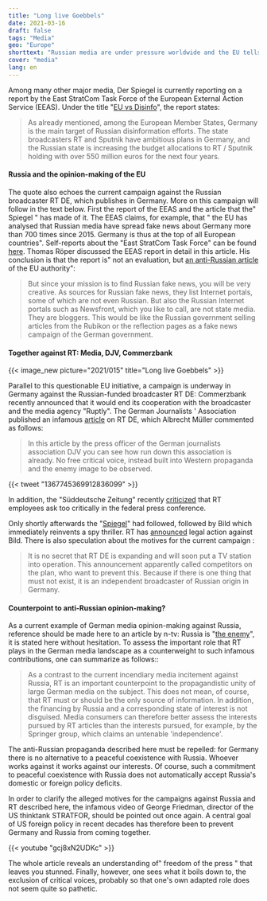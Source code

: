 ```yaml
---
title: "Long live Goebbels"
date: 2021-03-16
draft: false
tags: "Media"
geo: "Europe"
shorttext: "Russian media are under pressure worldwide and the EU tells us Germany is the victim of Russian propaganda."
cover: "media"
lang: en
---
```


Among many other major media, Der Spiegel is currently reporting on a report by the East StratCom Task Force of the European External Action Service (EEAS). Under the title "[EU vs Disinfo](https://euvsdisinfo.eu/villifying-germany-wooing-germany/ "VILIFYING GERMANY; WOOING GERMANY")", the report states:

> As already mentioned, among the European Member States, Germany is the main target of Russian disinformation efforts. The state broadcasters RT and Sputnik have ambitious plans in Germany, and the Russian state is increasing the budget allocations to RT / Sputnik holding with over 550 million euros for the next four years.

#### Russia and the opinion-making of the EU

The quote also echoes the current campaign against the Russian broadcaster RT DE, which publishes in Germany. More on this campaign will follow in the text below. First the report of the EEAS and the article that the" Spiegel " has made of it. The EEAS claims, for example, that " the EU has analysed that Russian media have spread fake news about Germany more than 700 times since 2015. Germany is thus at the top of all European countries". Self-reports about the "East StratCom Task Force" can be found [here](https://eeas.europa.eu/headquarters/headquarters-homepage/2116/-questions-and-answers-about-the-east-stratcom-task-force_en "Questions and Answers about the East StratCom Task Force"). Thomas Röper discussed the EEAS report in detail in this article. His conclusion is that the report is" not an evaluation, but [an anti-Russian article](https://www.anti-spiegel.ru/2021/deutschland-ist-das-hauptziel-fuer-russische-fake-news-was-steht-in-dem-eu-bericht/ "Deutschland ist das Hauptziel für russische Fake News – Was steht in dem EU-Bericht?") of the EU authority":

> But since your mission is to find Russian fake news, you will be very creative. As sources for Russian fake news, they list Internet portals, some of which are not even Russian. But also the Russian Internet portals such as Newsfront, which you like to call, are not state media. They are bloggers. This would be like the Russian government selling articles from the Rubikon or the reflection pages as a fake news campaign of the German government.

#### Together against RT: Media, DJV, Commerzbank

{{< image_new picture="2021/015" title="Long live Goebbels" >}}

Parallel to this questionable EU initiative, a campaign is underway in Germany against the Russian-funded broadcaster RT DE: Commerzbank recently announced that it would end its cooperation with the broadcaster and the media agency "Ruptly". The German Journalists ' Association published an infamous [article](https://www.djv.de/startseite/service/blogs-und-intranet/djv-blog/detail/news-propagandakanal-laesst-personal-suchen "Propagandakanal lässt Personal suchen") on RT DE, which Albrecht Müller commented as follows:

> In this article by the press officer of the German journalists association DJV you can see how run down this association is already. No free critical voice, instead built into Western propaganda and the enemy image to be observed.

{{< tweet "1367745369912836099" >}}

In addition, the "Süddeutsche Zeitung" recently [criticized](https://www.sueddeutsche.de/medien/bundespressekonferenz-verschwoerungsmythen-1.5209919 "Störsender") that RT employees ask too critically in the federal press conference.

Only shortly afterwards the "[Spiegel](https://www.spiegel.de/politik/deutschland/rt-deutsch-so-paktiert-putins-propagandasender-mit-linkspartei-und-afd-a-e4884aed-0002-0001-0000-000175912889 "So arbeitet Putins Propagandasender")" had followed, followed by Bild which immediately reinvents a spy thriller. RT has [announced](https://de.rt.com/meinung/114107-rt-de-bereitet-klage-gegen-bild-nach-absurden-spionagevorwuerfen-vor/ "RT DE bereitet Klage gegen Bild nach absurden Spionagevorwürfen vor") legal action against Bild. There is also speculation about the motives for the current campaign :

> It is no secret that RT DE is expanding and will soon put a TV station into operation. This announcement apparently called competitors on the plan, who want to prevent this. Because if there is one thing that must not exist, it is an independent broadcaster of Russian origin in Germany.

#### Counterpoint to anti-Russian opinion-making?

As a current example of German media opinion-making against Russia, reference should be made here to an article by n-tv: Russia is "[the enemy](https://www.n-tv.de/politik/Die-AfD-dient-sich-dem-Feind-an-article22413060.html "Die AfD dient sich dem Feind an")", it is stated here without hesitation. To assess the important role that RT plays in the German media landscape as a counterweight to such infamous contributions, one can summarize as follows::

> As a contrast to the current incendiary media incitement against Russia, RT is an important counterpoint to the propagandistic unity of large German media on the subject. This does not mean, of course, that RT must or should be the only source of information. In addition, the financing by Russia and a corresponding state of interest is not disguised. Media consumers can therefore better assess the interests pursued by RT articles than the interests pursued, for example, by the Springer group, which claims an untenable 'independence'.

The anti-Russian propaganda described here must be repelled: for Germany there is no alternative to a peaceful coexistence with Russia. Whoever works against it works against our interests. Of course, such a commitment to peaceful coexistence with Russia does not automatically accept Russia's domestic or foreign policy deficits.

In order to clarify the alleged motives for the campaigns against Russia and RT described here, the infamous video of George Friedman, director of the US thinktank STRATFOR, should be pointed out once again. A central goal of US foreign policy in recent decades has therefore been to prevent Germany and Russia from coming together.

{{< youtube "gcj8xN2UDKc" >}}

The whole article reveals an understanding of" freedom of the press " that leaves you stunned. Finally, however, one sees what it boils down to, the exclusion of critical voices, probably so that one's own adapted role does not seem quite so pathetic.
